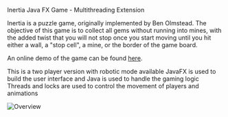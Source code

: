 Inertia Java FX Game - Multithreading Extension


Inertia is a puzzle game, originally implemented by Ben Olmstead. The objective of this game is to collect all gems 
without running into mines, with the added twist that you will not stop once you start moving until you hit either a 
wall, a "stop cell", a mine, or the border of the game board.

An online demo of the game can be found [here](https://www.chiark.greenend.org.uk/~sgtatham/puzzles/js/inertia.html).

This is a two player version with robotic mode available
JavaFX is used to build the user interface and Java is used to handle the gaming logic
Threads and locks are used to control the movement of players and animations

![Overview](./img/Overview.png)

